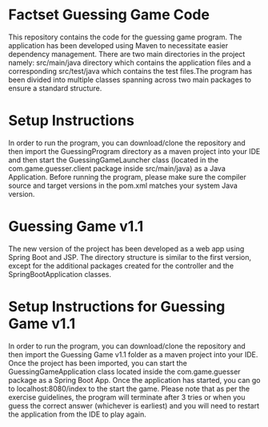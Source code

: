 # Factset Guessing Game Code

This repository contains the code for the guessing game program. The application has been developed using Maven to necessitate easier dependency management. There are two main directories in the project namely: src/main/java directory which contains the application files and a corresponding src/test/java which contains the test files.The program has been divided into multiple classes spanning across two main packages to ensure a standard structure.

# Setup Instructions

In order to run the program, you can download/clone the repository and then import the GuessingProgram directory as a maven project into your IDE and then start the GuessingGameLauncher class (located in the com.game.guesser.client package inside src/main/java) as a Java Application. Before running the program, please make sure the compiler source and target versions in the pom.xml matches your system Java version.

# Guessing Game v1.1

The new version of the project has been developed as a web app using Spring Boot and JSP. The directory structure is similar to the first version, except for the additional packages created for the controller and the SpringBootApplication classes.

# Setup Instructions for Guessing Game v1.1

In order to run the program, you can download/clone the repository and then import the Guessing Game v1.1 folder as a maven project into your IDE. Once the project has been imported, you can start the GuessingGameApplication class located inside the com.game.guesser package as a Spring Boot App. Once the application has started, you can go to localhost:8080/index to the start the game. Please note that as per the exercise guidelines, the program will terminate after 3 tries or when you guess the correct answer (whichever is earliest) and you will need to restart the application from the IDE to play again.

